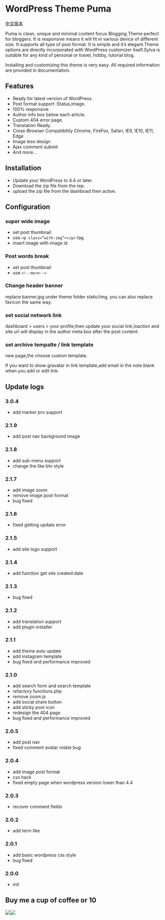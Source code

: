 # WordPress Theme Puma

[中文版本](https://github.com/bigfa/Puma/blob/master/README_CN.md)

Puma is clean, unique and minimal content focus Blogging Theme perfect for bloggers. It is responsive means it will fit in various device of different size. It supports all type of post format. It is simple and it’s elegant.Theme options are directly incorporated with WordPress customizer itself.Sylva is suitable for any kind of personal or travel, hobby, tutorial blog.

Installing and customizing this theme is very easy. All required information are provided in documentation.

## Features

-   Ready for latest version of WordPress.
-   Post format support :Status,Image.
-   100% responsive
-   Author info box below each article.
-   Custom 404 error page.
-   Translation Ready.
-   Cross-Browser Compatibility Chrome, FireFox, Safari, IE9, IE10, IE11, Edge
-   Image less design
-   Ajax comment submit
-   And more…

## Installation

-   Update your WordPress to 4.4 or later.
-   Download the zip file from the rep.
-   upload the zip file from the dashboad then active.

## Configuration

### super wide image

-   set post thumbnail
-   use `<p class=”with-img”></p>` tag
-   insert image with image id

### Post words break

-   set post thumbnail
-   use `<!--more-->`

### Change header banner

replace banner.jpg under theme folder static/img, you can also replace favicon the same way.

### set social network link

dashboard > users > your profile,then update your social link,loaction and site url will display in the author meta box after the post content.

### set archive tempalte / link template

new page,the choose custom template.

If you want to show gravatar in link template,add email in the note blank when you add or edit link.

## Update logs

### 3.0.4

-   add marker pro support

### 2.1.9

-   add post nav background image

### 2.1.8

-   add sub-menu support
-   change the like btn style

### 2.1.7

-   add image zoom
-   remove image post-format
-   bug fixed

### 2.1.6

-   fixed getting update error

### 2.1.5

-   add site logo support

### 2.1.4

-   add function get site created date

### 2.1.3

-   bug fixed

### 2.1.2

-   add translation support
-   add plugin installer

### 2.1.1

-   add theme auto update
-   add instagram template
-   bug fixed and performance improved

### 2.1.0

-   add search form and search template
-   refactory functions.php
-   remove zoom.js
-   add social share button
-   add sticky post icon
-   redesign the 404 page
-   bug fixed and performance improved

### 2.0.5

-   add post nav
-   fixed comment avatar rotate bug

### 2.0.4

-   add image post format
-   css hack
-   fixed empty page when wordpress version lower than 4.4

### 2.0.3

-   recover comment fields

### 2.0.2

-   add term like

### 2.0.1

-   add basic wordpress css style
-   bug fixed

### 2.0.0

-   init

## Buy me a cup of coffee or 10

![](http://static.fatesinger.com/2015/10/o3zg1edhrs8h8gom.JPG)![](http://static.fatesinger.com/2015/10/3knkyzswj5srf0xj.JPG)
